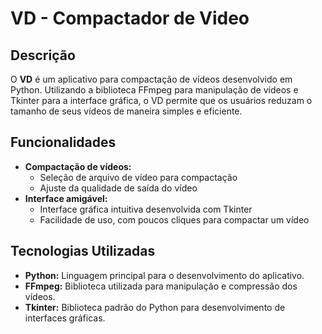# VD - Compactador de Video

## Descrição
O **VD** é um aplicativo para compactação de vídeos desenvolvido em Python. Utilizando a biblioteca FFmpeg para manipulação de vídeos e Tkinter para a interface gráfica, o VD permite que os usuários reduzam o tamanho de seus vídeos de maneira simples e eficiente.

## Funcionalidades
- **Compactação de vídeos:**
  - Seleção de arquivo de vídeo para compactação
  - Ajuste da qualidade de saída do vídeo
- **Interface amigável:**
  - Interface gráfica intuitiva desenvolvida com Tkinter
  - Facilidade de uso, com poucos cliques para compactar um vídeo

## Tecnologias Utilizadas
- **Python:** Linguagem principal para o desenvolvimento do aplicativo.
- **FFmpeg:** Biblioteca utilizada para manipulação e compressão dos vídeos.
- **Tkinter:** Biblioteca padrão do Python para desenvolvimento de interfaces gráficas.
